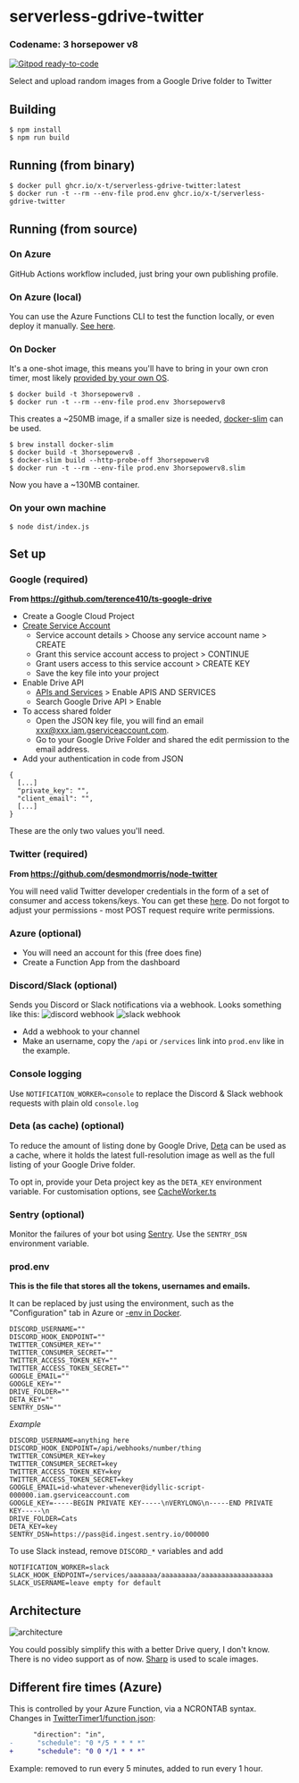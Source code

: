 # serverless-gdrive-twitter

### Codename: 3 horsepower v8

[![Gitpod ready-to-code](https://img.shields.io/badge/Gitpod-ready--to--code-908a85?logo=gitpod)](https://gitpod.io/#https://github.com/x-t/serverless-gdrive-twitter)

Select and upload random images from a Google Drive folder to Twitter

## Building

```
$ npm install
$ npm run build
```

## Running (from binary)

```
$ docker pull ghcr.io/x-t/serverless-gdrive-twitter:latest
$ docker run -t --rm --env-file prod.env ghcr.io/x-t/serverless-gdrive-twitter
```

## Running (from source)

### On Azure

GitHub Actions workflow included, just bring your own publishing profile.

### On Azure (local)

You can use the Azure Functions CLI to test the function locally, or even deploy it manually. [See here](https://docs.microsoft.com/en-us/azure/azure-functions/create-first-function-cli-node?tabs=azure-cli%2Cbrowser).

### On Docker

It's a one-shot image, this means you'll have to bring in your own cron timer, most likely [provided by your own OS](https://www.cloudsavvyit.com/9033/how-to-use-cron-with-your-docker-containers/).

```
$ docker build -t 3horsepowerv8 .
$ docker run -t --rm --env-file prod.env 3horsepowerv8
```

This creates a ~250MB image, if a smaller size is needed, [docker-slim](https://dockersl.im) can be used.

```
$ brew install docker-slim
$ docker build -t 3horsepowerv8 .
$ docker-slim build --http-probe-off 3horsepowerv8
$ docker run -t --rm --env-file prod.env 3horsepowerv8.slim
```

Now you have a ~130MB container.

### On your own machine

```
$ node dist/index.js
```

## Set up

### Google (required)

**From https://github.com/terence410/ts-google-drive**

- Create a Google Cloud Project
- [Create Service Account](https://console.cloud.google.com/iam-admin/serviceaccounts/create)
    - Service account details > Choose any service account name > CREATE
    - Grant this service account access to project > CONTINUE
    - Grant users access to this service account > CREATE KEY
    - Save the key file into your project
- Enable Drive API
    -  [APIs and Services](https://console.cloud.google.com/apis/dashboard) > Enable APIS AND SERVICES
    - Search Google Drive API > Enable
- To access shared folder
    - Open the JSON key file, you will find an email xxx@xxx.iam.gserviceaccount.com.
    - Go to your Google Drive Folder and shared the edit permission to the email address.
- Add your authentication in code from JSON

```
{
  [...]
  "private_key": "",
  "client_email": "",
  [...]
}
```

These are the only two values you'll need.

### Twitter (required)

**From https://github.com/desmondmorris/node-twitter**

You will need valid Twitter developer credentials in the form of a set of consumer and access tokens/keys.  You can get these [here](https://apps.twitter.com/).  Do not forgot to adjust your permissions - most POST request require write permissions.

### Azure (optional)

- You will need an account for this (free does fine)
- Create a Function App from the dashboard

### Discord/Slack (optional)

Sends you Discord or Slack notifications via a webhook. Looks something like this:
![discord webhook](https://i.arxius.io/6c95835f.png)
![slack webhook](https://pomf2.lain.la/f/o8v5l25x.png)

- Add a webhook to your channel
- Make an username, copy the `/api` or `/services` link into `prod.env` like in the example.

### Console logging

Use `NOTIFICATION_WORKER=console` to replace the Discord & Slack webhook requests with plain old `console.log`

### Deta (as cache) (optional)

To reduce the amount of listing done by Google Drive, [Deta](https://deta.sh) can be used as a cache, where it holds the latest full-resolution image as well as the full listing of your Google Drive folder.

To opt in, provide your Deta project key as the `DETA_KEY` environment variable. For customisation options, see [CacheWorker.ts](./src/CacheWorker.ts)

### Sentry (optional)

Monitor the failures of your bot using [Sentry](https://sentry.io). Use the `SENTRY_DSN` environment variable.

### prod.env

**This is the file that stores all the tokens, usernames and emails.**

It can be replaced by just using the environment, such as the "Configuration" tab in Azure or [-env in Docker](https://docs.docker.com/engine/reference/commandline/run/#set-environment-variables--e---env---env-file).

```
DISCORD_USERNAME=""
DISCORD_HOOK_ENDPOINT=""
TWITTER_CONSUMER_KEY=""
TWITTER_CONSUMER_SECRET=""
TWITTER_ACCESS_TOKEN_KEY=""
TWITTER_ACCESS_TOKEN_SECRET=""
GOOGLE_EMAIL=""
GOOGLE_KEY=""
DRIVE_FOLDER=""
DETA_KEY=""
SENTRY_DSN=""
```

*Example*

```
DISCORD_USERNAME=anything here
DISCORD_HOOK_ENDPOINT=/api/webhooks/number/thing
TWITTER_CONSUMER_KEY=key
TWITTER_CONSUMER_SECRET=key
TWITTER_ACCESS_TOKEN_KEY=key
TWITTER_ACCESS_TOKEN_SECRET=key
GOOGLE_EMAIL=id-whatever-whenever@idyllic-script-000000.iam.gserviceaccount.com
GOOGLE_KEY=-----BEGIN PRIVATE KEY-----\nVERYLONG\n-----END PRIVATE KEY-----\n
DRIVE_FOLDER=Cats
DETA_KEY=key
SENTRY_DSN=https://pass@id.ingest.sentry.io/000000
```

To use Slack instead, remove `DISCORD_*` variables and add

```
NOTIFICATION_WORKER=slack
SLACK_HOOK_ENDPOINT=/services/aaaaaaa/aaaaaaaaa/aaaaaaaaaaaaaaaaaa
SLACK_USERNAME=leave empty for default
```

## Architecture

![architecture](https://i.arxius.io/8b2deaae.png)

You could possibly simplify this with a better Drive query, I don't know. There is no video support as of now. [Sharp](https://github.com/lovell/sharp) is used to scale images.

## Different fire times (Azure)

This is controlled by your Azure Function, via a NCRONTAB syntax. Changes in [TwitterTimer1/function.json](TwitterTimer1/function.json):

```diff
      "direction": "in",
-      "schedule": "0 */5 * * * *"
+      "schedule": "0 0 */1 * * *"
```

Example: removed to run every 5 minutes, added to run every 1 hour.
